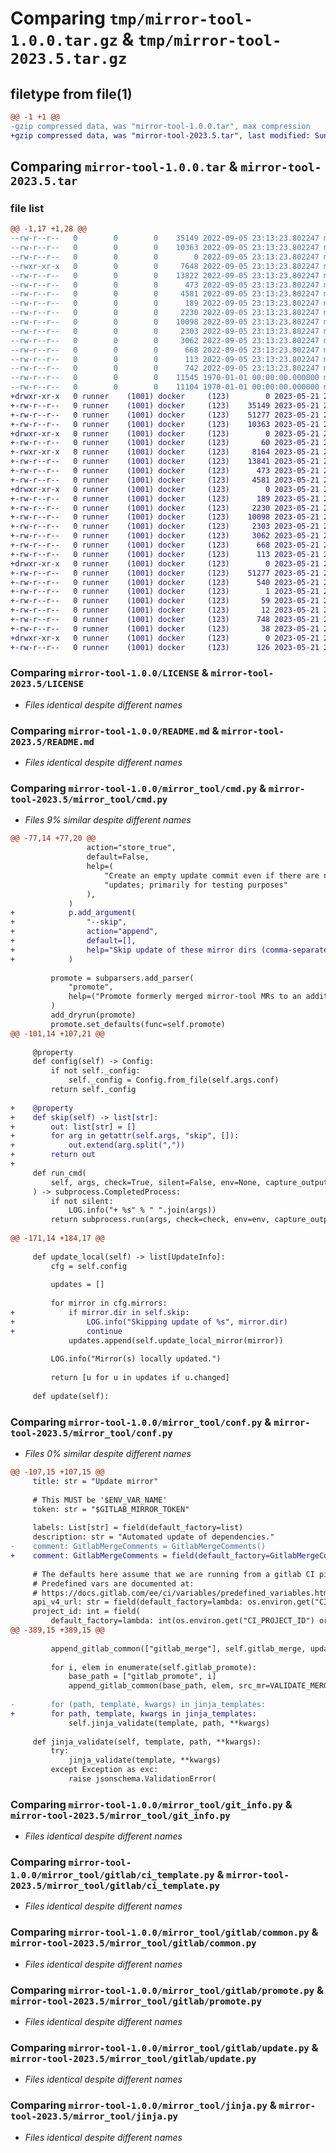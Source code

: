 # Comparing `tmp/mirror-tool-1.0.0.tar.gz` & `tmp/mirror-tool-2023.5.tar.gz`

## filetype from file(1)

```diff
@@ -1 +1 @@
-gzip compressed data, was "mirror-tool-1.0.0.tar", max compression
+gzip compressed data, was "mirror-tool-2023.5.tar", last modified: Sun May 21 23:43:52 2023, max compression
```

## Comparing `mirror-tool-1.0.0.tar` & `mirror-tool-2023.5.tar`

### file list

```diff
@@ -1,17 +1,28 @@
--rw-r--r--   0        0        0    35149 2022-09-05 23:13:23.802247 mirror-tool-1.0.0/LICENSE
--rw-r--r--   0        0        0    10363 2022-09-05 23:13:23.802247 mirror-tool-1.0.0/README.md
--rw-r--r--   0        0        0        0 2022-09-05 23:13:23.802247 mirror-tool-1.0.0/mirror_tool/__init__.py
--rwxr-xr-x   0        0        0     7648 2022-09-05 23:13:23.802247 mirror-tool-1.0.0/mirror_tool/cmd.py
--rw-r--r--   0        0        0    13822 2022-09-05 23:13:23.802247 mirror-tool-1.0.0/mirror_tool/conf.py
--rw-r--r--   0        0        0      473 2022-09-05 23:13:23.802247 mirror-tool-1.0.0/mirror_tool/git_config.py
--rw-r--r--   0        0        0     4581 2022-09-05 23:13:23.802247 mirror-tool-1.0.0/mirror_tool/git_info.py
--rw-r--r--   0        0        0      189 2022-09-05 23:13:23.802247 mirror-tool-1.0.0/mirror_tool/gitlab/__init__.py
--rw-r--r--   0        0        0     2230 2022-09-05 23:13:23.802247 mirror-tool-1.0.0/mirror_tool/gitlab/ci_template.py
--rw-r--r--   0        0        0    10098 2022-09-05 23:13:23.802247 mirror-tool-1.0.0/mirror_tool/gitlab/common.py
--rw-r--r--   0        0        0     2303 2022-09-05 23:13:23.802247 mirror-tool-1.0.0/mirror_tool/gitlab/promote.py
--rw-r--r--   0        0        0     3062 2022-09-05 23:13:23.802247 mirror-tool-1.0.0/mirror_tool/gitlab/update.py
--rw-r--r--   0        0        0      668 2022-09-05 23:13:23.802247 mirror-tool-1.0.0/mirror_tool/jinja.py
--rw-r--r--   0        0        0      113 2022-09-05 23:13:23.802247 mirror-tool-1.0.0/mirror_tool/shared.py
--rw-r--r--   0        0        0      742 2022-09-05 23:13:23.802247 mirror-tool-1.0.0/pyproject.toml
--rw-r--r--   0        0        0    11545 1970-01-01 00:00:00.000000 mirror-tool-1.0.0/setup.py
--rw-r--r--   0        0        0    11104 1970-01-01 00:00:00.000000 mirror-tool-1.0.0/PKG-INFO
+drwxr-xr-x   0 runner    (1001) docker     (123)        0 2023-05-21 23:43:52.277670 mirror-tool-2023.5/
+-rw-r--r--   0 runner    (1001) docker     (123)    35149 2023-05-21 23:43:38.000000 mirror-tool-2023.5/LICENSE
+-rw-r--r--   0 runner    (1001) docker     (123)    51277 2023-05-21 23:43:52.277670 mirror-tool-2023.5/PKG-INFO
+-rw-r--r--   0 runner    (1001) docker     (123)    10363 2023-05-21 23:43:38.000000 mirror-tool-2023.5/README.md
+drwxr-xr-x   0 runner    (1001) docker     (123)        0 2023-05-21 23:43:52.273670 mirror-tool-2023.5/mirror_tool/
+-rw-r--r--   0 runner    (1001) docker     (123)       60 2023-05-21 23:43:52.000000 mirror-tool-2023.5/mirror_tool/__init__.py
+-rwxr-xr-x   0 runner    (1001) docker     (123)     8164 2023-05-21 23:43:38.000000 mirror-tool-2023.5/mirror_tool/cmd.py
+-rw-r--r--   0 runner    (1001) docker     (123)    13841 2023-05-21 23:43:38.000000 mirror-tool-2023.5/mirror_tool/conf.py
+-rw-r--r--   0 runner    (1001) docker     (123)      473 2023-05-21 23:43:38.000000 mirror-tool-2023.5/mirror_tool/git_config.py
+-rw-r--r--   0 runner    (1001) docker     (123)     4581 2023-05-21 23:43:38.000000 mirror-tool-2023.5/mirror_tool/git_info.py
+drwxr-xr-x   0 runner    (1001) docker     (123)        0 2023-05-21 23:43:52.277670 mirror-tool-2023.5/mirror_tool/gitlab/
+-rw-r--r--   0 runner    (1001) docker     (123)      189 2023-05-21 23:43:38.000000 mirror-tool-2023.5/mirror_tool/gitlab/__init__.py
+-rw-r--r--   0 runner    (1001) docker     (123)     2230 2023-05-21 23:43:38.000000 mirror-tool-2023.5/mirror_tool/gitlab/ci_template.py
+-rw-r--r--   0 runner    (1001) docker     (123)    10098 2023-05-21 23:43:38.000000 mirror-tool-2023.5/mirror_tool/gitlab/common.py
+-rw-r--r--   0 runner    (1001) docker     (123)     2303 2023-05-21 23:43:38.000000 mirror-tool-2023.5/mirror_tool/gitlab/promote.py
+-rw-r--r--   0 runner    (1001) docker     (123)     3062 2023-05-21 23:43:38.000000 mirror-tool-2023.5/mirror_tool/gitlab/update.py
+-rw-r--r--   0 runner    (1001) docker     (123)      668 2023-05-21 23:43:38.000000 mirror-tool-2023.5/mirror_tool/jinja.py
+-rw-r--r--   0 runner    (1001) docker     (123)      113 2023-05-21 23:43:38.000000 mirror-tool-2023.5/mirror_tool/shared.py
+drwxr-xr-x   0 runner    (1001) docker     (123)        0 2023-05-21 23:43:52.277670 mirror-tool-2023.5/mirror_tool.egg-info/
+-rw-r--r--   0 runner    (1001) docker     (123)    51277 2023-05-21 23:43:52.000000 mirror-tool-2023.5/mirror_tool.egg-info/PKG-INFO
+-rw-r--r--   0 runner    (1001) docker     (123)      540 2023-05-21 23:43:52.000000 mirror-tool-2023.5/mirror_tool.egg-info/SOURCES.txt
+-rw-r--r--   0 runner    (1001) docker     (123)        1 2023-05-21 23:43:52.000000 mirror-tool-2023.5/mirror_tool.egg-info/dependency_links.txt
+-rw-r--r--   0 runner    (1001) docker     (123)       59 2023-05-21 23:43:52.000000 mirror-tool-2023.5/mirror_tool.egg-info/entry_points.txt
+-rw-r--r--   0 runner    (1001) docker     (123)       12 2023-05-21 23:43:52.000000 mirror-tool-2023.5/mirror_tool.egg-info/top_level.txt
+-rw-r--r--   0 runner    (1001) docker     (123)      748 2023-05-21 23:43:38.000000 mirror-tool-2023.5/pyproject.toml
+-rw-r--r--   0 runner    (1001) docker     (123)       38 2023-05-21 23:43:52.277670 mirror-tool-2023.5/setup.cfg
+drwxr-xr-x   0 runner    (1001) docker     (123)        0 2023-05-21 23:43:52.277670 mirror-tool-2023.5/tests/
+-rw-r--r--   0 runner    (1001) docker     (123)      126 2023-05-21 23:43:38.000000 mirror-tool-2023.5/tests/test_import.py
```

### Comparing `mirror-tool-1.0.0/LICENSE` & `mirror-tool-2023.5/LICENSE`

 * *Files identical despite different names*

### Comparing `mirror-tool-1.0.0/README.md` & `mirror-tool-2023.5/README.md`

 * *Files identical despite different names*

### Comparing `mirror-tool-1.0.0/mirror_tool/cmd.py` & `mirror-tool-2023.5/mirror_tool/cmd.py`

 * *Files 9% similar despite different names*

```diff
@@ -77,14 +77,20 @@
                 action="store_true",
                 default=False,
                 help=(
                     "Create an empty update commit even if there are no "
                     "updates; primarily for testing purposes"
                 ),
             )
+            p.add_argument(
+                "--skip",
+                action="append",
+                default=[],
+                help="Skip update of these mirror dirs (comma-separated)",
+            )
 
         promote = subparsers.add_parser(
             "promote",
             help=("Promote formerly merged mirror-tool MRs to an additional branch"),
         )
         add_dryrun(promote)
         promote.set_defaults(func=self.promote)
@@ -101,14 +107,21 @@
 
     @property
     def config(self) -> Config:
         if not self._config:
             self._config = Config.from_file(self.args.conf)
         return self._config
 
+    @property
+    def skip(self) -> list[str]:
+        out: list[str] = []
+        for arg in getattr(self.args, "skip", []):
+            out.extend(arg.split(","))
+        return out
+
     def run_cmd(
         self, args, check=True, silent=False, env=None, capture_output=None
     ) -> subprocess.CompletedProcess:
         if not silent:
             LOG.info("+ %s" % " ".join(args))
         return subprocess.run(args, check=check, env=env, capture_output=capture_output)
 
@@ -171,14 +184,17 @@
 
     def update_local(self) -> list[UpdateInfo]:
         cfg = self.config
 
         updates = []
 
         for mirror in cfg.mirrors:
+            if mirror.dir in self.skip:
+                LOG.info("Skipping update of %s", mirror.dir)
+                continue
             updates.append(self.update_local_mirror(mirror))
 
         LOG.info("Mirror(s) locally updated.")
 
         return [u for u in updates if u.changed]
 
     def update(self):
```

### Comparing `mirror-tool-1.0.0/mirror_tool/conf.py` & `mirror-tool-2023.5/mirror_tool/conf.py`

 * *Files 0% similar despite different names*

```diff
@@ -107,15 +107,15 @@
     title: str = "Update mirror"
 
     # This MUST be '$ENV_VAR_NAME'
     token: str = "$GITLAB_MIRROR_TOKEN"
 
     labels: List[str] = field(default_factory=list)
     description: str = "Automated update of dependencies."
-    comment: GitlabMergeComments = GitlabMergeComments()
+    comment: GitlabMergeComments = field(default_factory=GitlabMergeComments)
 
     # The defaults here assume that we are running from a gitlab CI pipeline.
     # Predefined vars are documented at:
     # https://docs.gitlab.com/ee/ci/variables/predefined_variables.html
     api_v4_url: str = field(default_factory=lambda: os.environ.get("CI_API_V4_URL"))
     project_id: int = field(
         default_factory=lambda: int(os.environ.get("CI_PROJECT_ID") or "0")
@@ -389,15 +389,15 @@
 
         append_gitlab_common(["gitlab_merge"], self.gitlab_merge, updates=updates)
 
         for i, elem in enumerate(self.gitlab_promote):
             base_path = ["gitlab_promote", i]
             append_gitlab_common(base_path, elem, src_mr=VALIDATE_MERGEREQUEST)
 
-        for (path, template, kwargs) in jinja_templates:
+        for path, template, kwargs in jinja_templates:
             self.jinja_validate(template, path, **kwargs)
 
     def jinja_validate(self, template, path, **kwargs):
         try:
             jinja_validate(template, **kwargs)
         except Exception as exc:
             raise jsonschema.ValidationError(
```

### Comparing `mirror-tool-1.0.0/mirror_tool/git_info.py` & `mirror-tool-2023.5/mirror_tool/git_info.py`

 * *Files identical despite different names*

### Comparing `mirror-tool-1.0.0/mirror_tool/gitlab/ci_template.py` & `mirror-tool-2023.5/mirror_tool/gitlab/ci_template.py`

 * *Files identical despite different names*

### Comparing `mirror-tool-1.0.0/mirror_tool/gitlab/common.py` & `mirror-tool-2023.5/mirror_tool/gitlab/common.py`

 * *Files identical despite different names*

### Comparing `mirror-tool-1.0.0/mirror_tool/gitlab/promote.py` & `mirror-tool-2023.5/mirror_tool/gitlab/promote.py`

 * *Files identical despite different names*

### Comparing `mirror-tool-1.0.0/mirror_tool/gitlab/update.py` & `mirror-tool-2023.5/mirror_tool/gitlab/update.py`

 * *Files identical despite different names*

### Comparing `mirror-tool-1.0.0/mirror_tool/jinja.py` & `mirror-tool-2023.5/mirror_tool/jinja.py`

 * *Files identical despite different names*

